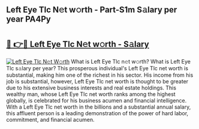 ## Left Eye Tlc N𝚎t w𝚘rth - Part-S1m S𝚊lary per year PA4Py

# <h2><a href="http://gc4e59.nevu.top/?p=Left+Eye+Tlc">🔗 👉🔴 Left Eye Tlc N𝚎t w𝚘rth - S𝚊lary</a></h2>

[![Left Eye Tlc N𝚎t W𝚘rth](https://i.imgur.com/Oavwk0R.jpeg)](http://gc4e59.nevu.top/?p=Left+Eye+Tlc)
What is Left Eye Tlc n𝚎t w𝚘rth? What is Left Eye Tlc s𝚊lary per year?
This prosperous individual's Left Eye Tlc net worth is substantial, making him one of the richest in his sector. His income from his job is substantial, however, Left Eye Tlc net worth is thought to be greater due to his extensive business interests and real estate holdings. This wealthy man, whose Left Eye Tlc net worth ranks among the highest globally, is celebrated for his business acumen and financial intelligence. With a Left Eye Tlc net worth in the billions and a substantial annual salary, this affluent person is a leading demonstration of the power of hard labor, commitment, and financial acumen.

